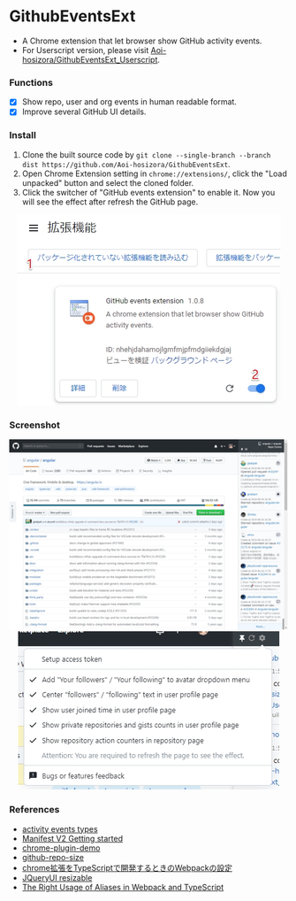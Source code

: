 # GithubEventsExt

+ A Chrome extension that let browser show GitHub activity events.
+ For Userscript version, please visit [Aoi-hosizora/GithubEventsExt_Userscript](https://github.com/Aoi-hosizora/GithubEventsExt_Userscript).

### Functions

+ [x] Show repo, user and org events in human readable format.
+ [x] Improve several GitHub UI details.

### Install

1. Clone the built source code by `git clone --single-branch --branch dist https://github.com/Aoi-hosizora/GithubEventsExt`.
2. Open Chrome Extension setting in `chrome://extensions/`, click the "Load unpacked" button and select the cloned folder.
3. Click the switcher of "GitHub events extension" to enable it. Now you will see the effect after refresh the GitHub page.

<p align="center">
<img src="./assets/how-to-install.jpg" alt="how-to-install" />
</p>

### Screenshot

<p align="center">
<img src="./assets/screenshot-sidebar.jpg" alt="screenshot-sidebar" />
<img src="./assets/screenshot-setting.jpg" alt="screenshot-setting" />
</p>

### References

+ [activity events types](https://developer.github.com/v3/activity/events/types/)
+ [Manifest V2 Getting started](https://developer.chrome.com/docs/extensions/mv2/getstarted/)
+ [chrome-plugin-demo](https://github.com/sxei/chrome-plugin-demo)
+ [github-repo-size](https://github.com/harshjv/github-repo-size)
+ [chrome拡張をTypeScriptで開発するときのWebpackの設定](https://qiita.com/okumurakengo/items/1a4404c20b0bf10f2c68)
+ [JQueryUI resizable](https://jqueryui.com/resizable/)
+ [The Right Usage of Aliases in Webpack and TypeScript](https://betterprogramming.pub/the-right-usage-of-aliases-in-webpack-typescript-4418327f47fa)
